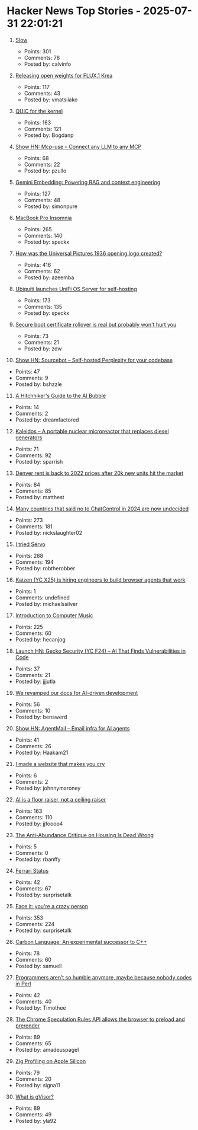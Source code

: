 # Hacker News Top Stories - 2025-07-31 22:01:21

1. [Slow](https://michaelnotebook.com/slow/index.html)
   - Points: 301
   - Comments: 78
   - Posted by: calvinfo

2. [Releasing open weights for FLUX.1 Krea](https://www.krea.ai/blog/flux-krea-open-source-release)
   - Points: 117
   - Comments: 43
   - Posted by: vmatsiiako

3. [QUIC for the kernel](https://lwn.net/Articles/1029851/)
   - Points: 163
   - Comments: 121
   - Posted by: Bogdanp

4. [Show HN: Mcp-use – Connect any LLM to any MCP](https://github.com/mcp-use/mcp-use)
   - Points: 68
   - Comments: 22
   - Posted by: pzullo

5. [Gemini Embedding: Powering RAG and context engineering](https://developers.googleblog.com/en/gemini-embedding-powering-rag-context-engineering/)
   - Points: 127
   - Comments: 48
   - Posted by: simonpure

6. [MacBook Pro Insomnia](https://manuel.bernhardt.io/posts/2025-07-24-macbook-pro-insomnia)
   - Points: 265
   - Comments: 140
   - Posted by: speckx

7. [How was the Universal Pictures 1936 opening logo created?](https://movies.stackexchange.com/questions/128020/how-was-the-universal-pictures-1936-opening-logo-created)
   - Points: 416
   - Comments: 62
   - Posted by: azeemba

8. [Ubiquiti launches UniFi OS Server for self-hosting](https://lazyadmin.nl/home-network/unifi-os-server/)
   - Points: 173
   - Comments: 135
   - Posted by: speckx

9. [Secure boot certificate rollover is real but probably won't hurt you](https://mjg59.dreamwidth.org/72892.html)
   - Points: 73
   - Comments: 21
   - Posted by: zdw

10. [Show HN: Sourcebot – Self-hosted Perplexity for your codebase](https://github.com/sourcebot-dev/sourcebot/releases/tag/v4.6.0)
   - Points: 47
   - Comments: 9
   - Posted by: bshzzle

11. [A Hitchhiker's Guide to the AI Bubble](https://fluxus.io/article/a-hitchhikers-guide-to-the-ai-bubble)
   - Points: 14
   - Comments: 2
   - Posted by: dreamfactored

12. [Kaleidos – A portable nuclear microreactor that replaces diesel generators](https://radiantnuclear.com/)
   - Points: 71
   - Comments: 92
   - Posted by: sparrish

13. [Denver rent is back to 2022 prices after 20k new units hit the market](https://denverite.com/2025/07/25/denver-rent-prices-drop-q2/)
   - Points: 84
   - Comments: 85
   - Posted by: matthest

14. [Many countries that said no to ChatControl in 2024 are now undecided](https://digitalcourage.social/@echo_pbreyer/114946559233051667)
   - Points: 273
   - Comments: 181
   - Posted by: nickslaughter02

15. [I tried Servo](https://www.spacebar.news/servo-undercover-web-browser-engine/)
   - Points: 288
   - Comments: 194
   - Posted by: robtherobber

16. [Kaizen (YC X25) is hiring engineers to build browser agents that work](https://www.kaizenautomation.com/jobs)
   - Points: 1
   - Comments: undefined
   - Posted by: michaelssilver

17. [Introduction to Computer Music](https://cmtext.com/)
   - Points: 225
   - Comments: 60
   - Posted by: hecanjog

18. [Launch HN: Gecko Security (YC F24) – AI That Finds Vulnerabilities in Code](undefined)
   - Points: 37
   - Comments: 21
   - Posted by: jjjutla

19. [We revamped our docs for AI-driven development](https://docs.freestyle.sh/blog/docs-revamp)
   - Points: 56
   - Comments: 10
   - Posted by: benswerd

20. [Show HN: AgentMail – Email infra for AI agents](https://chat.agentmail.to/)
   - Points: 41
   - Comments: 26
   - Posted by: Haakam21

21. [I made a website that makes you cry](https://www.cryonceaweek.com)
   - Points: 6
   - Comments: 2
   - Posted by: johnnymaroney

22. [AI is a floor raiser, not a ceiling raiser](https://elroy.bot/blog/2025/07/29/ai-is-a-floor-raiser-not-a-ceiling-raiser.html)
   - Points: 163
   - Comments: 110
   - Posted by: jjfoooo4

23. [The Anti-Abundance Critique on Housing Is Dead Wrong](https://www.derekthompson.org/p/the-anti-abundance-critique-on-housing)
   - Points: 5
   - Comments: 0
   - Posted by: rbanffy

24. [Ferrari Status](https://collabfund.com/blog/ferrari-status/)
   - Points: 42
   - Comments: 67
   - Posted by: surprisetalk

25. [Face it: you're a crazy person](https://www.experimental-history.com/p/face-it-youre-a-crazy-person)
   - Points: 353
   - Comments: 224
   - Posted by: surprisetalk

26. [Carbon Language: An experimental successor to C++](https://docs.carbon-lang.dev/)
   - Points: 78
   - Comments: 60
   - Posted by: samuell

27. [Programmers aren’t so humble anymore, maybe because nobody codes in Perl](https://www.wired.com/story/programmers-arent-humble-anymore-nobody-codes-in-perl/)
   - Points: 42
   - Comments: 40
   - Posted by: Timothee

28. [The Chrome Speculation Rules API allows the browser to preload and prerender](https://www.docuseal.com/blog/make-any-website-load-faster-with-6-lines-html)
   - Points: 89
   - Comments: 65
   - Posted by: amadeuspagel

29. [Zig Profiling on Apple Silicon](https://blog.bugsiki.dev/posts/zig-profilers/)
   - Points: 79
   - Comments: 20
   - Posted by: signa11

30. [What is gVisor?](https://blog.yelinaung.com/posts/gvisor/)
   - Points: 89
   - Comments: 49
   - Posted by: yla92

